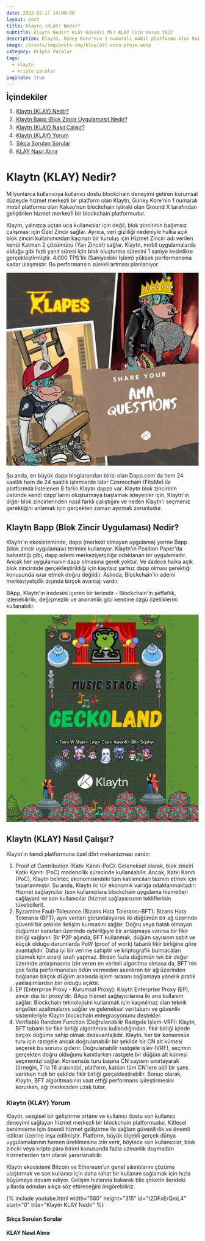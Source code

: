 ```yaml
---
date: 2022-02-17 14:00:00
layout: post
title: Klaytn (KLAY) Nedir?
subtitle: Klaytn Nedir? KLAY Güvenli Mi? KLAY Coin Yorum 2022
description: Klaytn, Güney Kore'nin 1 numaralı mobil platformu olan Kakao’nun blockchain iştiraki olan Ground X tarafından geliştirilen hizmet merkezli bir blockchain platformudur.
image: /assets/img/posts-img/klay/alt-coin-proje.webp
category: Kripto Paralar
tags:
  - klaytn
  - kripto paralar
paginate: true
---
```

<b style="text-align:center; font-size: 150%;">İçindekiler</b>
<ol style="margin: 0;">
	<li style="padding: 2px;"><a href="#1">Klaytn (KLAY) Nedir?</a></li>
	<li style="padding: 2px;"><a href="#2">Klaytn Bapp (Blok Zincir Uygulaması) Nedir?</a></li>
	<li style="padding: 2px;"><a href="#3">Klaytn (KLAY) Nasıl Çalışır?</a></li>
	<li style="padding: 2px;"><a href="#4">Klaytn (KLAY) Yorum</a></li>
	<li style="padding: 2px;"><a href="#5">Sıkça Sorulan Sorular</a></li>
	<li style="padding: 2px;"><a href="#6">KLAY Nasıl Alınır</a></li>
</ol>
<h1 id="1">Klaytn (KLAY) Nedir?</h1>
<p>
Milyonlarca kullanıcıya kullanıcı dostu blockchain deneyimi getiren kurumsal
düzeyde hizmet merkezli bir platform olan Klaytn, Güney Kore'nin 1 numaralı
mobil platformu olan Kakao’nun blockchain iştiraki olan Ground X tarafından
geliştirilen hizmet merkezli bir blockchain platformudur.
</p>
<p>
Klaytn, yalnızca uçtan uca kullanıcılar için değil, blok zincirinin bağımsız
çalışması için Özel Zincir sağlar. Ayrıca, veri gizliliği nedeniyle halka açık
blok zinciri kullanımından kaçınan bir kuruluş için Hizmet Zinciri adı verilen
kendi Katman 2 çözümünü (Yan Zinciri) sağlar. Klaytn, mobil uygulamalarda olduğu
gibi hızlı yanıt süresi için blok oluşturma süresini 1 saniye kesinlikte
gerçekleştirmiştir. 4.000 TPS'lik (Saniyedeki İşlem) yüksek performansına kadar
ulaşmıştır. Bu performansın sürekli artması planlanıyor.
</p>
<picture>
  <source media="(min-width: 650px" srcset="/assets/img/posts-img/klay/klaytn-nft-ne.webp">
  <img src="/assets/img/posts-img/klay/klaytn-nft-proje.webp" alt="klaytn klay coin ne" style="width:auto;">
</picture>
<p>
Şu anda, en büyük dapp bloglarondan birisi olan Dapp.com'da hem 24 saatlik hem
de 24 saatlik işlemlerde lider Cosmochain (FitsMe) ile platformda listelenen 8
farklı Klaytn dapps var. Klaytn blok zincirinin üstünde kendi dapp'larını
oluşturmaya başlamak isteyenler için, Klaytn'ın diğer blok zincirlerinden nasıl
farklı çalıştığını ve neden Klaytn'ı seçmeniz gerektiğini anlamak için gerçekten
zaman ayırmak zorunludur.
</p>
<h2 id="2">Klaytn Bapp (Blok Zincir Uygulaması) Nedir?</h2>
<p>
Klaytn’ın ekosisteminde, dapp (merkezi olmayan uygulama) yerine Bapp (blok
zincir uygulaması) terimini kullanıyor. Klaytn'ın Position Paper'da bahsettiği
gibi, dapp ademi merkeziyetçiliğe odaklanan bir uygulamadır. Ancak her
uygulamanın dapp olmasına gerek yoktur. Ve sadece halka açık blok zincirinde
gerçekleştirildiği için kayıtsız şartsız dapp olması gerektiği konusunda ısrar
etmek doğru değildir. Aslında, Blockchain'in ademi merkeziyetçilik dışında
birçok avantajı vardır.
</p>
<p>
BApp, Klaytn'ın iradesini içeren bir terimdir - Blockchain'in şeffaflık,
izlenebilirlik, değişmezlik ve anonimlik gibi kendine özgü özelliklerini
kullanabilir.
</p>
<picture>
  <source media="(min-width: 650px" srcset="/assets/img/posts-img/klay/klay-coin-yorum-2022.webp">
  <img src="/assets/img/posts-img/klay/klay-geckoland.webp" alt="klaytn klay coin proje" style="width:auto;">
</picture>
<h2 id="3">Klaytn (KLAY) Nasıl Çalışır?</h2>
<p>
Klaytn’ın kendi platformuna özel dört mekanizması vardır:
</p>
<ol>
<li>Proof of Contribution (Katkı Kanıtı-PoC): Geleneksel olarak, blok zinciri
Katkı Kanıtı (PoC) madencilik sürecinde kullanılabilir. Ancak, Katkı Kanıtı
(PoC), Klaytn belirteç ekonomisindeki tüm katılımcıları tazmin etmek için
tasarlanmıştır. Şu anda, Klaytn iki tür ekonomik varlığa odaklanmaktadır: Hizmet
sağlayıcılar (son kullanıcılara blockchain uygulama hizmetleri sağlayan) ve son
kullanıcılar (hizmet sağlayıcısının tekliflerinin tüketicileri).</li>
<li>Byzantine Fault-Tolerance (Bizans Hata Toleransı-BFT): Bizans Hata Toleransı
(BFT), aynı verileri görüntüleyerek iki düğümün bir ağ üzerinde güvenli bir
şekilde iletişim kurmasını sağlar. Doğru veya hatalı olmayan düğümler kararları
üzerinde oybirliğiyle bir anlaşmaya varırsa bir fikir birliği sağlanır. Bir P2P
ağında, BFT kullanmak, düğüm sayısının sabit ve küçük olduğu durumlarda PoW
(proof of work) tabanlı fikir birliğine göre avantajlıdır. Daha iyi bir verime
sahiptir ve kriptografik bulmacaları çözmek için enerji israfı yapmaz. Birden
fazla düğümün tek bir değer üzerinde anlaşmasına izin veren en verimli algoritma
olmasa da, BFT'nin çok fazla performanstan ödün vermeden asenkron bir ağ
üzerinden bağlanan birçok düğüm arasında işlem sırasını sağlamaya yönelik pratik
yaklaşımlardan biri olduğu açıktır.</li>
<li>EP (Enterprise Proxy - Kurumsal Proxy): Klaytn Enterprise Proxy (EP), zincir
dışı bir proxy'dir. BApp hizmet sağlayıcılarına iki ana kullanım sağlar:
Blockchain teknolojisini kullanmak için kaçınılmaz olan teknik engelleri
azaltmalarını sağlar ve geleneksel veritabanı ve güvenlik sistemleriyle Klaytn
blockchain entegrasyonunu destekler.</li>
<li>Verifiable Random Function (Doğrulanabilir Rastgele İşlem-VRF):  Klaytn, BFT
tabanlı bir fikir birliği algoritması kullandığından, fikir birliği içinde
birçok düğüme sahip olmak dezavantajlıdır. Klaytn, her bir konsensüs turu için
rastgele ancak doğrulanabilir bir şekilde bir CN alt kümesi seçerek bu sorunu
giderir. Doğrulanabilir rastgele işlev (VRF), seçimin gerçekten doğru olduğunu
kanıtlarken rastgele bir düğüm alt kümesi seçmemizi sağlar. Konsensüs turu
başına CN sayısını sınırlayarak (örneğin, 7 ila 16 arasında), platform, katılan
tüm CN'lere adil bir şans verirken hızlı bir şekilde fikir birliği
gerçekleştirebilir. Sonuç olarak, Klaytn, BFT algoritmasının vaat ettiği
performans iyileştirmesini korurken, ağı merkezden uzak tutar.
</li>
</ol>
<h3 id="4">Klaytn (KLAY) Yorum</h3>
<p>
Klaytn, sezgisel bir geliştirme ortamı ve kullanıcı dostu son kullanıcı deneyimi
sağlayan hizmet merkezli bir blockchain platformudur. Kitlesel benimseme için
önemli hizmet geliştirme ile sağlam güvenilirlik ve önemli istikrar üzerine inşa
edilmiştir. Platform, büyük ölçekli gerçek dünya uygulamalarının hemen
üretilmesine izin verir, böylece son kullanıcılar, blok zinciri veya kripto para
birimi konusunda fazla uzmanlık duymadan hizmetlerden tam olarak yararlanabilir.
</p>
<p>
Klaytn ekosistemi Bitcoin ve Ethereum’un genel sıkıntılarını çözüme ulaştırmak
ve son kullanıcı için daha rahat bir kullanım sağlamak için hızla büyümeye devam
ediyor. Gelişim hızlarına bakarak bile şirketin ilerideki yıllarda adından sıkça
söz ettireceğini öngörebiliriz.
</p>
{% include youtube.html width="560" height="315" id="t2DFxErQmL4" start="0" title="Klaytn KLAY Nedir" %}
<h4 id="5">Sıkça Sorulan Sorular</h4>

<h4 id="6">KLAY Nasıl Alınır</h4>
